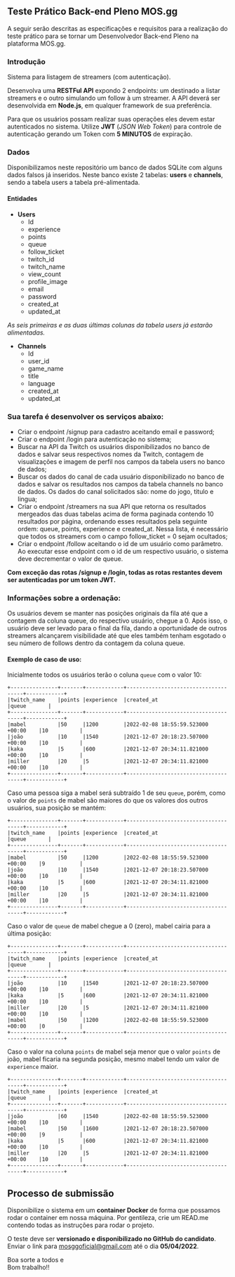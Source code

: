 ## Teste Prático Back-end Pleno MOS.gg


A seguir serão descritas as especificações e requisitos para a realização do teste prático para se tornar um Desenvolvedor Back-end Pleno na plataforma MOS.gg.

### Introdução

Sistema para listagem de streamers (com autenticação).

Desenvolva uma **RESTFul API** expondo 2 endpoints: um destinado a listar streamers e o outro simulando um follow à um streamer. A API deverá ser desenvolvida em **Node.js**, em qualquer framework de sua preferência. 

Para que os usuários possam realizar suas operações eles devem estar autenticados no sistema. Utilize **JWT** (*JSON Web Token*) para controle de autenticação gerando um Token com **5 MINUTOS** de expiração.

### Dados

Disponibilizamos neste repositório um banco de dados SQLite com alguns dados falsos já inseridos. Neste banco existe 2 tabelas: **users** e **channels**, sendo a tabela users a tabela pré-alimentada.

#### Entidades

-	**Users**
	-	Id
	-	experience
	-	points
	-	queue
	-	follow_ticket
	-	twitch_id
	-	twitch_name
	-	view_count
	-	profile_image
	-	email
	-	password
	-	created_at
	-	updated_at

*As seis primeiras e as duas últimas colunas da tabela users já estarão alimentadas.*

-	**Channels**
	-	Id
	-	user_id
	-	game_name
	-	title
	-	language
	-	created_at
	-	updated_at

### Sua tarefa é desenvolver os serviços abaixo:

- Criar o endpoint /signup para cadastro aceitando email e password;
- Criar o endpoint /login para autenticação no sistema;
- Buscar na API da Twitch os usuários disponibilizados no banco de dados e salvar seus respectivos nomes da Twitch, contagem de visualizações e imagem de perfil nos campos da tabela users no banco de dados;
- Buscar os dados do canal de cada usuário disponibilizado no banco de dados e salvar os resultados nos campos da tabela channels no banco de dados. Os dados do canal solicitados são: nome do jogo, titulo e lingua;
- Criar o endpoint /streamers na sua API que retorna os resultados mergeados das duas tabelas acima de forma paginada contendo 10 resultados por página, ordenando esses resultados pela seguinte ordem: queue, points, experience e created_at. Nessa lista, é necessário que todos os streamers com o campo follow_ticket = 0 sejam ocultados;
- Criar o endpoint /follow aceitando o id de um usuário como parâmetro. Ao executar esse endpoint com o id de um respectivo usuário, o sistema deve decrementar o valor de queue.

**Com exceção das rotas /signup e /login, todas as rotas restantes devem ser autenticadas por um token JWT.**

### Informações sobre a ordenação:

Os usuários devem se manter nas posições originais da fila até que a contagem da coluna queue, do respectivo usuário, chegue a 0. Após isso, o usuário deve ser levado para o final da fila, dando a oportunidade de outros streamers alcançarem visibilidade até que eles também tenham esgotado o seu número de follows dentro da contagem da coluna queue.

#### Exemplo de caso de uso:

Inicialmente todos os usuários terão o coluna `queue` com o valor 10:
```
+---------------+-------+------------+-------------------------------------+------------+
|twitch_name    |points |experience  |created_at                           |queue       |
+---------------+-------+------------+-------------------------------------+------------+
|mabel          |50     |1200        |2022-02-08 18:55:59.523000 +00:00    |10          |
|joão           |10     |1540        |2021-12-07 20:18:23.507000 +00:00    |10          |
|kaka           |5      |600         |2021-12-07 20:34:11.821000 +00:00    |10          |
|miller         |20     |5           |2021-12-07 20:34:11.821000 +00:00    |10          |
+---------------+-------+------------+-------------------------------------+------------+
```

Caso uma pessoa siga a mabel será subtraído 1 de seu `queue`, porém, como o valor de `points` de mabel são maiores do que os valores dos outros usuários, sua posição se mantém:
```
+---------------+-------+------------+-------------------------------------+------------+
|twitch_name    |points |experience  |created_at                           |queue       |
+---------------+-------+------------+-------------------------------------+------------+
|mabel          |50     |1200        |2022-02-08 18:55:59.523000 +00:00    |9           |
|joão           |10     |1540        |2021-12-07 20:18:23.507000 +00:00    |10          |
|kaka           |5      |600         |2021-12-07 20:34:11.821000 +00:00    |10          |
|miller         |20     |5           |2021-12-07 20:34:11.821000 +00:00    |10          |
+---------------+-------+------------+-------------------------------------+------------+
```

Caso o valor de `queue` de mabel chegue a 0 (zero), mabel cairia para a última posição:
```
+---------------+-------+------------+-------------------------------------+------------+
|twitch_name    |points |experience  |created_at                           |queue       |
+---------------+-------+------------+-------------------------------------+------------+
|joão           |10     |1540        |2021-12-07 20:18:23.507000 +00:00    |10          |
|kaka           |5      |600         |2021-12-07 20:34:11.821000 +00:00    |10          |
|miller         |20     |5           |2021-12-07 20:34:11.821000 +00:00    |10          |
|mabel          |50     |1200        |2022-02-08 18:55:59.523000 +00:00    |0           |
+---------------+-------+------------+-------------------------------------+------------+
```

Caso o valor na coluna `points` de mabel seja menor que o valor `points` de joão, mabel ficaria na segunda posição, mesmo mabel tendo um valor de `experience` maior.
```
+---------------+-------+------------+-------------------------------------+------------+
|twitch_name    |points |experience  |created_at                           |queue       |
+---------------+-------+------------+-------------------------------------+------------+
|joão           |60     |1540        |2022-02-08 18:55:59.523000 +00:00    |10          |
|mabel          |50     |1600        |2021-12-07 20:18:23.507000 +00:00    |9           |
|kaka           |5      |600         |2021-12-07 20:34:11.821000 +00:00    |10          |
|miller         |20     |5           |2021-12-07 20:34:11.821000 +00:00    |10          |
+---------------+-------+------------+-------------------------------------+------------+
```

## Processo de submissão

Disponibilize o sistema em um **container Docker** de forma que possamos rodar o container em nossa máquina. 
Por gentileza, crie um READ.me contendo todas as instruções para rodar o projeto. 

O teste deve ser **versionado e disponibilizado no GitHub do candidato**.  
Enviar o link para [mosggoficial@gmail.com](mailto:mosggoficial@gmail.com) até o dia **05/04/2022**.


Boa sorte a todos e  
Bom trabalho!!
